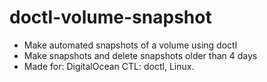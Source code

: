 # doctl-volume-snapshot
* Make automated snapshots of a volume using doctl
* Make snapshots and delete snapshots older than 4 days
* Made for: DigitalOcean CTL: doctl, Linux.
